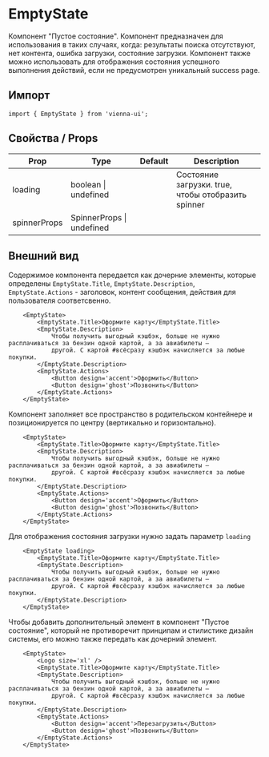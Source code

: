 # EmptyState

Компонент "Пустое состояние". Компонент предназначен для использования в таких случаях, когда: результаты поиска отсутствуют, нет контента, ошибка загрузки, состояние загрузки. Компонент также можно использовать для отображения состояния успешного выполнения действий, если не предусмотрен уникальный success page.

## Импорт

```
import { EmptyState } from 'vienna-ui';
```

## Свойства / Props

| Prop    | Type                 | Default | Description                                        |
| ------- | -------------------- | ------- | -------------------------------------------------- |
| loading | boolean \| undefined |    | Состояние загрузки. true, чтобы отобразить spinner |
| spinnerProps | SpinnerProps<Breakpoints>  \| undefined |


## Внешний вид

Содержимое компонента передается как дочерние элементы, которые определены `EmptyState.Title`, `EmptyState.Description`, `EmptyState.Actions` - заголовок, контент сообщения, действия для пользователя соответсвенно.

```
    <EmptyState>
        <EmptyState.Title>Оформите карту</EmptyState.Title>
        <EmptyState.Description>
            Чтобы получить выгодный кэшбэк, больше не нужно расплачиваться за бензин одной картой, а за авиабилеты —
            другой. С картой #всёсразу кэшбэк начисляется за любые покупки.
        </EmptyState.Description>
        <EmptyState.Actions>
            <Button design='accent'>Оформить</Button>
            <Button design='ghost'>Позвонить</Button>
        </EmptyState.Actions>
    </EmptyState>
```

Компонент заполняет все пространство в родительском контейнере и позиционируется по центру (вертикально и горизонтально).

```
    <EmptyState>
        <EmptyState.Title>Оформите карту</EmptyState.Title>
        <EmptyState.Description>
            Чтобы получить выгодный кэшбэк, больше не нужно расплачиваться за бензин одной картой, а за авиабилеты —
            другой. С картой #всёсразу кэшбэк начисляется за любые покупки.
        </EmptyState.Description>
        <EmptyState.Actions>
            <Button design='accent'>Оформить</Button>
            <Button design='ghost'>Позвонить</Button>
        </EmptyState.Actions>
    </EmptyState>
```

Для отображения состояния загрузки нужно задать параметр `loading`

```
    <EmptyState loading>
        <EmptyState.Title>Оформите карту</EmptyState.Title>
        <EmptyState.Description>
            Чтобы получить выгодный кэшбэк, больше не нужно расплачиваться за бензин одной картой, а за авиабилеты —
            другой. С картой #всёсразу кэшбэк начисляется за любые покупки.
        </EmptyState.Description>
    </EmptyState>
```

Чтобы добавить дополнительный элемент в компонент "Пустое состояние", который не противоречит принципам и стилистике дизайн системы, его можно также передать как дочерний элемент.

```
    <EmptyState>
        <Logo size='xl' />
        <EmptyState.Title>Оформите карту</EmptyState.Title>
        <EmptyState.Description>
            Чтобы получить выгодный кэшбэк, больше не нужно расплачиваться за бензин одной картой, а за авиабилеты —
            другой. С картой #всёсразу кэшбэк начисляется за любые покупки.
        </EmptyState.Description>
        <EmptyState.Actions>
            <Button design='accent'>Перезагрузить</Button>
            <Button design='ghost'>Позвонить</Button>
        </EmptyState.Actions>
    </EmptyState>
```